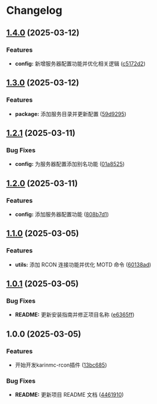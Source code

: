 # Changelog

## [1.4.0](https://github.com/jacksixth/karin-plugin-mc-rcon/compare/v1.3.0...v1.4.0) (2025-03-12)


### Features

* **config:** 新增服务器配置功能并优化相关逻辑 ([c5172d2](https://github.com/jacksixth/karin-plugin-mc-rcon/commit/c5172d2c944ac4a3a20df6430b19118821fffe2d))

## [1.3.0](https://github.com/jacksixth/karin-plugin-mc-rcon/compare/v1.2.1...v1.3.0) (2025-03-12)


### Features

* **package:** 添加服务目录并更新配置 ([59d9295](https://github.com/jacksixth/karin-plugin-mc-rcon/commit/59d9295ec2d2c33c99eccef73f63d96a0c584559))

## [1.2.1](https://github.com/jacksixth/karin-plugin-mc-rcon/compare/v1.2.0...v1.2.1) (2025-03-11)


### Bug Fixes

* **config:** 为服务器配置添加别名功能 ([01a8525](https://github.com/jacksixth/karin-plugin-mc-rcon/commit/01a85254aefaa919ce10dd9f76705aa14afb6480))

## [1.2.0](https://github.com/jacksixth/karin-plugin-mc-rcon/compare/v1.1.0...v1.2.0) (2025-03-11)


### Features

* **config:** 添加服务器配置功能 ([808b7d1](https://github.com/jacksixth/karin-plugin-mc-rcon/commit/808b7d1ea30648f1f85e3f4e9bf0a31a491e82c6))

## [1.1.0](https://github.com/jacksixth/karin-plugin-mc-rcon/compare/v1.0.1...v1.1.0) (2025-03-05)


### Features

* **utils:** 添加 RCON 连接功能并优化 MOTD 命令 ([60138ad](https://github.com/jacksixth/karin-plugin-mc-rcon/commit/60138ad48aff72d2986ff83277c5a62cd0a6c93a))

## [1.0.1](https://github.com/jacksixth/karin-plugin-mc-rcon/compare/v1.0.0...v1.0.1) (2025-03-05)


### Bug Fixes

* **README:** 更新安装指南并修正项目名称 ([e6365ff](https://github.com/jacksixth/karin-plugin-mc-rcon/commit/e6365ff52bafb369e5e77385bdcc24c15b246c76))

## 1.0.0 (2025-03-05)


### Features

* 开始开发karinmc-rcon插件 ([13bc685](https://github.com/jacksixth/karin-plugin-mc-rcon/commit/13bc68501fb6d15a38aaee7aea9321b941b88112))


### Bug Fixes

* **README:** 更新项目 README 文档 ([4461910](https://github.com/jacksixth/karin-plugin-mc-rcon/commit/4461910134fae5fa7ec57156dd75cfcfc5701f70))
